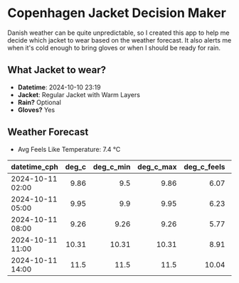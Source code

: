 
# Copenhagen Jacket Decision Maker

Danish weather can be quite unpredictable, so I created this app to help me decide which jacket to wear based on the weather forecast. 
It also alerts me when it's cold enough to bring gloves or when I should be ready for rain.

## What Jacket to wear?

- **Datetime**: 2024-10-10 23:19
- **Jacket**: Regular Jacket with Warm Layers
- **Rain?** Optional
- **Gloves?** Yes

## Weather Forecast
- Avg Feels Like Temperature: 7.4 °C

| datetime_cph     |   deg_c |   deg_c_min |   deg_c_max |   deg_c_feels | weather   | wind   | rain   |
|:-----------------|--------:|------------:|------------:|--------------:|:----------|:-------|:-------|
| 2024-10-11 02:00 |    9.86 |        9.5  |        9.86 |          6.07 | Clouds    | High   | None   |
| 2024-10-11 05:00 |    9.95 |        9.9  |        9.95 |          6.23 | Clouds    | High   | None   |
| 2024-10-11 08:00 |    9.26 |        9.26 |        9.26 |          5.77 | Rain      | High   | Low    |
| 2024-10-11 11:00 |   10.31 |       10.31 |       10.31 |          8.91 | Clouds    | High   | None   |
| 2024-10-11 14:00 |   11.5  |       11.5  |       11.5  |         10.04 | Rain      | High   | Low    |
        